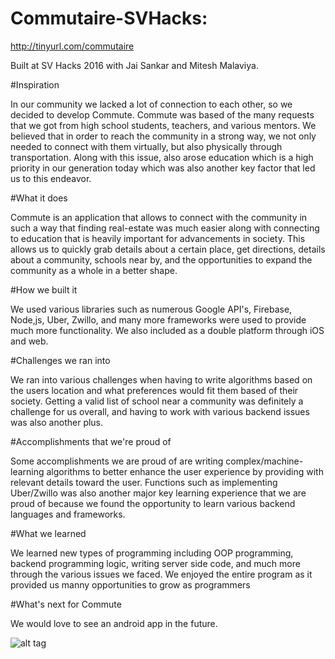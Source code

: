 # Commutaire-SVHacks: 

http://tinyurl.com/commutaire

Built at SV Hacks 2016 with Jai Sankar and Mitesh Malaviya.

#Inspiration

In our community we lacked a lot of connection to each other, so we decided to develop Commute. Commute was based of the many requests that we got from high school students, teachers, and various mentors. We believed that in order to reach the community in a strong way, we not only needed to connect with them virtually, but also physically through transportation. Along with this issue, also arose education which is a high priority in our generation today which was also another key factor that led us to this endeavor.

#What it does

Commute is an application that allows to connect with the community in such a way that finding real-estate was much easier along with connecting to education that is heavily important for advancements in society. This allows us to quickly grab details about a certain place, get directions, details about a community, schools near by, and the opportunities to expand the community as a whole in a better shape.

#How we built it

We used various libraries such as numerous Google API's, Firebase, Node,js, Uber, Zwillo, and many more frameworks were used to provide much more functionality. We also included as a double platform through iOS and web.

#Challenges we ran into

We ran into various challenges when having to write algorithms based on the users location and what preferences would fit them based of their society. Getting a valid list of school near a community was definitely a challenge for us overall, and having to work with various backend issues was also another plus.

#Accomplishments that we're proud of

Some accomplishments we are proud of are writing complex/machine-learning algorithms to better enhance the user experience by providing with relevant details toward the user. Functions such as implementing Uber/Zwillo was also another major key learning experience that we are proud of because we found the opportunity to learn various backend languages and frameworks.

#What we learned

We learned new types of programming including OOP programming, backend programming logic, writing server side code, and much more through the various issues we faced. We enjoyed the entire program as it provided us manny opportunities to grow as programmers

#What's next for Commute

We would love to see an android app in the future.

![alt tag](https://github.com/sguduguntla/Commutaire-SVHacks/tree/master/www/images/commutaire-icons/apple-touch-icon-180x180.png)
